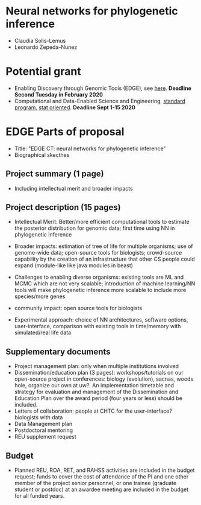 # Neural networks for phylogenetic inference

- Claudia Solis-Lemus
- Leonardo Zepeda-Nunez

# Potential grant
- Enabling Discovery through Genomic Tools (EDGE), see [here](https://www.nsf.gov/pubs/2019/nsf19527/nsf19527.htm#prep). **Deadline Second Tuesday in February 2020**
- Computational and Data-Enabled Science and Engineering, [standard program](https://www.nsf.gov/funding/pgm_summ.jsp?pims_id=504813&org=CISE&sel_org=CISE&from=fund), [stat oriented](https://www.nsf.gov/funding/pgm_summ.jsp?pims_id=504687&org=CISE&sel_org=CISE&from=fund). **Deadline Sept 1-15 2020**


# EDGE Parts of proposal

- Title: "EDGE CT: neural networks for phylogenetic inference" 
- Biographical skecthes

## Project summary (1 page)
- Including intellectual merit and broader impacts

## Project description (15 pages)

- Intellectual Merit: Better/more efficient computational tools to estimate the posterior distribution for genomic data; first time using NN in phylogenetic inference

- Broader impacts: estimation of tree of life for multiple organisms; use of genome-wide data; open-source tools for biologists; crowd-source capability by the creation of an infrastructure that other CS people could expand (module-like like java modules in beast)

- Challenges to enabling diverse organisms: existing tools are ML and MCMC which are not very scalable; introduction of machine learning/NN tools will make phylogenetic inference more scalable to include more species/more genes

- community impact: open source tools for biologists 

- Experimental approach: choice of NN architectures, software options, user-interface, comparison with existing tools in time/memory with simulated/real life data

## Supplementary documents

- Project management plan: only when multiple institutions involved
- Dissemination/education plan (3 pages): workshops/tutorials on our open-source project in conferences: biology (evolution), sacnas, woods hole, organize our own at uw?. An implementation timetable and strategy for evaluation and management of the Dissemination and Education Plan over the award period (four years or less) should be included.
- Letters of collaboration: people at CHTC for the user-interface? biologists with data
- Data Management plan
- Postdoctoral mentoring 
- REU supplement request


## Budget
- Planned REU, ROA, RET, and RAHSS activities are included in the budget request; funds to cover the cost of attendance of the PI and one other member of the project senior personnel, or one trainee (graduate student or postdoc) at an awardee meeting are included in the budget for all funded years.